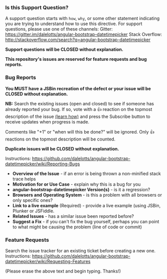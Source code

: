 ### Is this Support Question?
A support question starts with `how`, `why`, or some other statement indicating you are trying to understand how to use this directive.
For support questions, please use one of these channels: 
Gitter: https://gitter.im/dalelotts/angular-bootstrap-datetimepicker
Stack Overflow: http://stackoverflow.com/search?q=angular-bootstrap-datetimepicker

**Support questions will be CLOSED without explanation.**

**This repository's issues are reserved for feature requests and bug reports.**

### Bug Reports
**You MUST have a JSBin recreation of the defect or your issue will be CLOSED without explanation.**

**NB:** Search the existing issues (open and closed) to see if someone has already reported your bug. If so, vote with a 👍 reaction on the topmost description of the issue [(learn how)](https://github.com/blog/2119-add-reactions-to-pull-requests-issues-and-comments) and press the Subscribe button to receive updates when progress is made.

Comments like "+1" or "when will this be done?" will be ignored. Only 👍 reactions on the topmost description will be counted.

**Duplicate issues will be CLOSED without explanation.**

Instructions: https://github.com/dalelotts/angular-bootstrap-datetimepicker/wiki/Reporting-Bugs

* __Overview of the Issue__ - if an error is being thrown a non-minified stack trace helps
* __Motivation for or Use Case__ - explain why this is a bug for you
* __angular-bootstrap-datetimepicker Version(s)__ - is it a regression?
* __Browsers and Operating System__ - is this a problem with all browsers or only specific ones?
* __Link to a live example__ (Required) - provide a live example (using JSBin, Plunker or JSFiddle.
* __Related Issues__ - has a similar issue been reported before?
* __Suggest a Fix__ - if you can't fix the bug yourself, perhaps you can point to what might be
  causing the problem (line of code or commit)
  
### Feature Requests
Search the issue tracker for an existing ticket before creating a new one.
Instructions: https://github.com/dalelotts/angular-bootstrap-datetimepicker/wiki/Requesting-Features

(Please erase the above text and begin typing. Thanks!)
